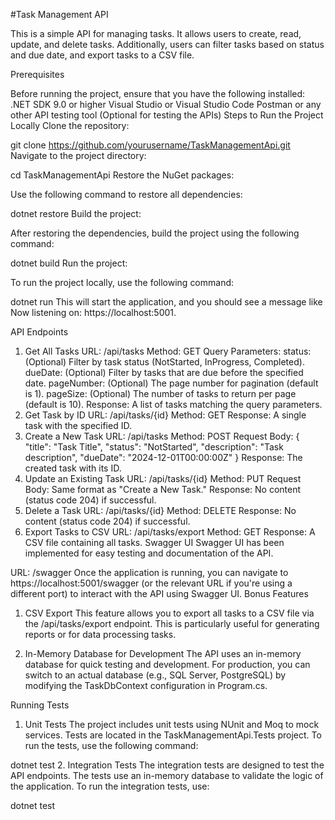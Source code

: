 #Task Management API

This is a simple API for managing tasks. It allows users to create, read, update, and delete tasks. Additionally, users can filter tasks based on status and due date, and export tasks to a CSV file.


Prerequisites

Before running the project, ensure that you have the following installed:
.NET SDK 9.0 or higher
Visual Studio or Visual Studio Code
Postman or any other API testing tool (Optional for testing the APIs)
Steps to Run the Project Locally
Clone the repository:

git clone https://github.com/yourusername/TaskManagementApi.git
Navigate to the project directory:

cd TaskManagementApi
Restore the NuGet packages:

Use the following command to restore all dependencies:

dotnet restore
Build the project:

After restoring the dependencies, build the project using the following command:

dotnet build
Run the project:

To run the project locally, use the following command:

dotnet run
This will start the application, and you should see a message like Now listening on: https://localhost:5001.

API Endpoints
1. Get All Tasks
URL: /api/tasks
Method: GET
Query Parameters:
status: (Optional) Filter by task status (NotStarted, InProgress, Completed).
dueDate: (Optional) Filter by tasks that are due before the specified date.
pageNumber: (Optional) The page number for pagination (default is 1).
pageSize: (Optional) The number of tasks to return per page (default is 10).
Response: A list of tasks matching the query parameters.
2. Get Task by ID
URL: /api/tasks/{id}
Method: GET
Response: A single task with the specified ID.
3. Create a New Task
URL: /api/tasks
Method: POST
Request Body:
{
  "title": "Task Title",
  "status": "NotStarted",
  "description": "Task description",
  "dueDate": "2024-12-01T00:00:00Z"
}
Response: The created task with its ID.
4. Update an Existing Task
URL: /api/tasks/{id}
Method: PUT
Request Body: Same format as "Create a New Task."
Response: No content (status code 204) if successful.
5. Delete a Task
URL: /api/tasks/{id}
Method: DELETE
Response: No content (status code 204) if successful.
6. Export Tasks to CSV
URL: /api/tasks/export
Method: GET
Response: A CSV file containing all tasks.
Swagger UI
Swagger UI has been implemented for easy testing and documentation of the API.

URL: /swagger
Once the application is running, you can navigate to https://localhost:5001/swagger (or the relevant URL if you're using a different port) to interact with the API using Swagger UI.
Bonus Features
1. CSV Export
This feature allows you to export all tasks to a CSV file via the /api/tasks/export endpoint. This is particularly useful for generating reports or for data processing tasks.

2. In-Memory Database for Development
The API uses an in-memory database for quick testing and development. For production, you can switch to an actual database (e.g., SQL Server, PostgreSQL) by modifying the TaskDbContext configuration in Program.cs.

Running Tests
1. Unit Tests
The project includes unit tests using NUnit and Moq to mock services.
Tests are located in the TaskManagementApi.Tests project.
To run the tests, use the following command:

dotnet test
2. Integration Tests
The integration tests are designed to test the API endpoints.
The tests use an in-memory database to validate the logic of the application.
To run the integration tests, use:

dotnet test
